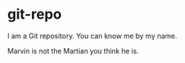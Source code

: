 git-repo
========

I am a Git repository. You can know me by my name. 

Marvin is not the Martian you think he is.
